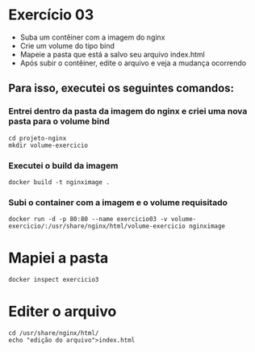 # Exercício 03
- Suba um contêiner com a imagem do nginx
- Crie um volume do tipo bind
- Mapeie a pasta que está a salvo seu arquivo index.html
- Após subir o contêiner, edite o arquivo e veja a mudança ocorrendo

## Para isso, executei os seguintes comandos:
### Entrei dentro da pasta da imagem do nginx e criei uma nova pasta para o volume bind 
```
cd projeto-nginx
mkdir volume-exercicio
```
### Executei o build da imagem
```
docker build -t nginximage .
```
### Subi o container com a imagem e o volume requisitado
```
docker run -d -p 80:80 --name exercicio03 -v volume-exercicio/:/usr/share/nginx/html/volume-exercicio nginximage
```
# Mapiei a pasta
```
docker inspect exercicio3
```
# Editer o arquivo
```
cd /usr/share/nginx/html/
echo "edição do arquivo">index.html
```
